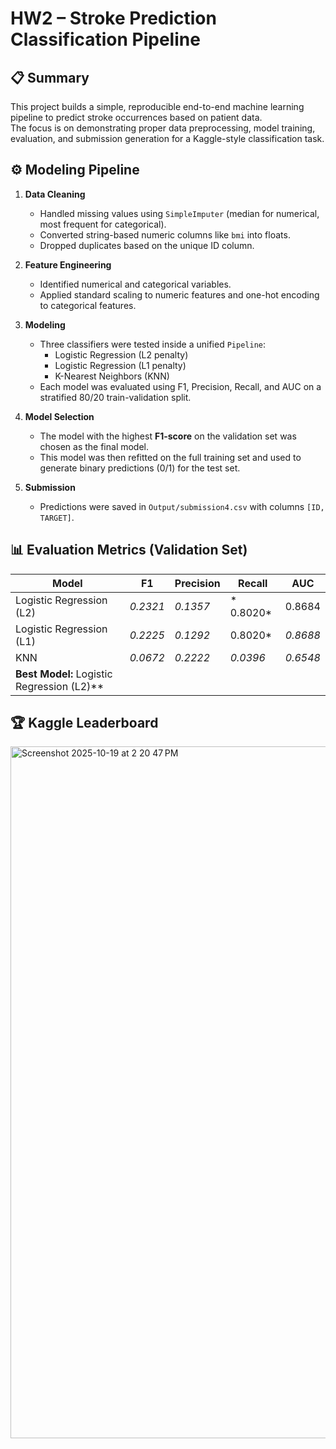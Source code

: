 # HW2 – Stroke Prediction Classification Pipeline

## 📋 Summary
This project builds a simple, reproducible end-to-end machine learning pipeline to predict stroke occurrences based on patient data.  
The focus is on demonstrating proper data preprocessing, model training, evaluation, and submission generation for a Kaggle-style classification task.

## ⚙️ Modeling Pipeline
1. **Data Cleaning**
   - Handled missing values using `SimpleImputer` (median for numerical, most frequent for categorical).
   - Converted string-based numeric columns like `bmi` into floats.
   - Dropped duplicates based on the unique ID column.

2. **Feature Engineering**
   - Identified numerical and categorical variables.
   - Applied standard scaling to numeric features and one-hot encoding to categorical features.

3. **Modeling**
   - Three classifiers were tested inside a unified `Pipeline`:
     - Logistic Regression (L2 penalty)
     - Logistic Regression (L1 penalty)
     - K-Nearest Neighbors (KNN)
   - Each model was evaluated using F1, Precision, Recall, and AUC on a stratified 80/20 train-validation split.

4. **Model Selection**
   - The model with the highest **F1-score** on the validation set was chosen as the final model.
   - This model was then refitted on the full training set and used to generate binary predictions (0/1) for the test set.

5. **Submission**
   - Predictions were saved in `Output/submission4.csv` with columns `[ID, TARGET]`.

## 📊 Evaluation Metrics (Validation Set)
| Model | F1 | Precision | Recall | AUC |
|-------|----|------------|--------|-----|
| Logistic Regression (L2) | *0.2321* | *0.1357* | * 0.8020* | 0.8684 |
| Logistic Regression (L1) | *0.2225* | *0.1292* | 0.8020* | *0.8688* |
| KNN | *0.0672* | *0.2222* | *0.0396* | *0.6548* |
| **Best Model:** Logistic Regression (L2)** |


## 🏆 Kaggle Leaderboard
<img width="1710" height="1107" alt="Screenshot 2025-10-19 at 2 20 47 PM" src="https://github.com/user-attachments/assets/8c9c915e-4700-456c-a6a9-fc6aa321df5e" />

